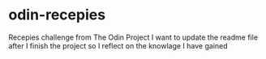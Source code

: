 # odin-recepies

Recepies challenge from The Odin Project
I want to update the readme file after I finish the project so I reflect on the knowlage I have gained
